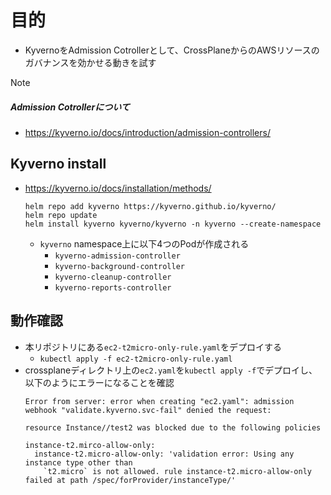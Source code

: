 # 目的
- KyvernoをAdmission Cotrollerとして、CrossPlaneからのAWSリソースのガバナンスを効かせる動きを試す

> [!NOTE]  
> ##### Admission Cotrollerについて
> - https://kyverno.io/docs/introduction/admission-controllers/

## Kyverno install
- https://kyverno.io/docs/installation/methods/  
  ```shell
  helm repo add kyverno https://kyverno.github.io/kyverno/
  helm repo update
  helm install kyverno kyverno/kyverno -n kyverno --create-namespace
  ```
  - `kyverno` namespace上に以下4つのPodが作成される
    - `kyverno-admission-controller`
    - `kyverno-background-controller`
    - `kyverno-cleanup-controller`
    - `kyverno-reports-controller`

## 動作確認
- 本リポジトリにある`ec2-t2micro-only-rule.yaml`をデプロイする
  - `kubectl apply -f ec2-t2micro-only-rule.yaml`
- crossplaneディレクトリ上の`ec2.yaml`を`kubectl apply -f`でデプロイし、以下のようにエラーになることを確認  
  ```shell
  Error from server: error when creating "ec2.yaml": admission webhook "validate.kyverno.svc-fail" denied the request:

  resource Instance//test2 was blocked due to the following policies

  instance-t2.mirco-allow-only:
    instance-t2.micro-allow-only: 'validation error: Using any instance type other than
      `t2.micro` is not allowed. rule instance-t2.micro-allow-only failed at path /spec/forProvider/instanceType/'
  ```